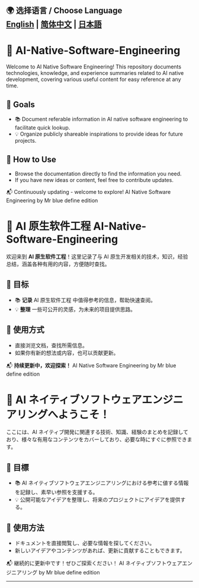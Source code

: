 **🌍 选择语言 / Choose Language**  
[English](#english) | [简体中文](#chinese) | [日本語](#japanese) 
---

# 📌 AI-Native-Software-Engineering

<a name="english"></a>

Welcome to AI Native Software Engineering! This repository documents technologies, knowledge, and experience summaries related to AI native development, covering various useful content for easy reference at any time.
## 📖 Goals
- 📚 Document referable information in AI native software engineering to facilitate quick lookup.
- 💡 Organize publicly shareable inspirations to provide ideas for future projects.

## 🚀 How to Use
- Browse the documentation directly to find the information you need.
- If you have new ideas or content, feel free to contribute updates.

📬 Continuously updating - welcome to explore!
AI Native Software Engineering by Mr blue define edition


<a name="chinese"></a>
# 📌 AI 原生软件工程 **AI-Native-Software-Engineering**

欢迎来到 **AI 原生软件工程**！这里记录了与 AI 原生开发相关的技术，知识，经验总结，涵盖各种有用的内容，方便随时查找。

## 📖 目标
- 📚 **记录** AI 原生软件工程 中值得参考的信息，帮助快速查阅。
- 💡 **整理** 一些可公开的灵感，为未来的项目提供思路。

## 🚀 使用方式
- 直接浏览文档，查找所需信息。
- 如果你有新的想法或内容，也可以贡献更新。

📬 **持续更新中，欢迎探索！** AI Native Software Engineering by Mr blue define edition


<a name="japanese"></a>
# 📌 AI ネイティブソフトウェアエンジニアリングへようこそ！

ここには、AI ネイティブ開発に関連する技術、知識、経験のまとめを記録しており、様々な有用なコンテンツをカバーしており、必要な時にすぐに参照できます。

## 📖 目標
- 📚 AI ネイティブソフトウェアエンジニアリングにおける参考に値する情報を記録し、素早い参照を支援する。
- 💡 公開可能なアイデアを整理し、将来のプロジェクトにアイデアを提供する。

## 🚀 使用方法
- ドキュメントを直接閲覧し、必要な情報を探してください。
- 新しいアイデアやコンテンツがあれば、更新に貢献することもできます。

📬 継続的に更新中です！ぜひご探索ください！
AI ネイティブソフトウェアエンジニアリング by Mr blue define edition

---






